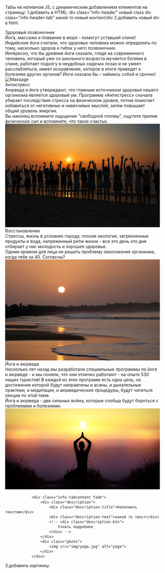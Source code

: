 Табы нв нативном JS, с динамическим добавлением елементов на страницу:
 1.добавить в  HTML: div class="info-header" новый class div class="info-header-tab" какой то новый контент/div
 2.добавить новый div в html:
 				<div class="info-tabcontent fade">
					<div class="description">
						<div class="description-title">Здоровый позвоночник</div>
						<div class="description-text">Йога, массажи и плавание в море - помогут уставшей спине! Индийские йоги считали, что здоровье человека можно определить по тому, насколько здоров и гибок у него позвоночник.<br> Интересно, что бы древние йоги сказали, глядя на современного человека, который уже со школьного возраста мучается болями в спине, работает подолгу в неудобных сидячих позах и не умеет расслабляться, имеет искривление, которое в итоге приведет к болезням других органов? Йоги сказали бы – займись собой и срочно!
						</div>
						<!-- <div class="description-btn">
							Узнать подробнее
						</div> -->
					</div>
					<div class="photo">
						<img src="img/massage.jpg" alt="Massage">
					</div>
				</div>
				<div class="info-tabcontent fade">
					<div class="description">
						<div class="description-title">Антистресс</div>
						<div class="description-text">Аюрведа и йога утверждают, что главным источником здоровья нашего организма является здоровый ум. Программа «Антистресс» сначала убирает последствия стресса на физическом уровне, потом помогает избавиться от негативных и навязчивых мыслей, затем повышает общий уровень энергии.<br> Вы наконец вспомните ощущение "свободной головы", ощутите прилив физических сил и вспомните, что такое счастье.</div>
						<!-- <div class="description-btn">
							Узнать подробнее
						</div> -->
					</div>
					<div class="photo">
						<img src="img/sunset.jpg" alt="sunset">
					</div>
				</div>
				<div class="info-tabcontent fade">
					<div class="description">
						<div class="description-title">Восстановление</div>
						<div class="description-text">Стрессы, жизнь в условиях города, плохая экология, загрязненные продукты и вода, напряженный ритм жизни - все это день ото дня отбирает у нас молодость и хорошее здоровье.<br> Одним кремом для лица не решить проблему омоложения организма, когда тебе за 40. Согласны?</div>
						<!-- <div class="description-btn">
							Узнать подробнее
						</div> -->
					</div>
					<div class="photo">
						<img src="img/sunrise.jpg" alt="sunrise">
					</div>
				</div>
				<div class="info-tabcontent fade">
					<div class="description">
						<div class="description-title">Йога и аюрведа</div>
						<div class="description-text">Несколько лет назад мы разработали специальные программы по йоге и аюрведе - и мы поняли, что они отлично работают - на опыте 530 наших туристов! В каждой из этих программ есть одна цель, на достижение которой будут направлены и асаны, и дыхательные практики, и медитации, и аюрведические процедуры, будут читаться лекции по этой теме. <br>Йога и аюрведа - два сильных война, которые сообща будут бороться с проблемами и болезнями.</div>
						<!-- <div class="description-btn">
							Узнать подробнее
						</div> -->
					</div>
					<div class="photo">
						<img src="img/yoga.jpg" alt="yoga">
					</div>
				</div>

				<div class="info-tabcontent fade">
					<div class="description">
						<div class="description-title">Наполнить текстом</div>
						<div class="description-text">какой то текст</div>
						<!-- <div class="description-btn">
							Узнать подробнее
						</div> -->
					</div>
					<div class="photo">
						<img src="img/yoga.jpg" alt="yoga">
					</div>
				</div>
 3.добавить картинку.

